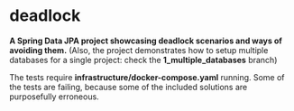 # deadlock

**A Spring Data JPA project showcasing deadlock scenarios and ways of avoiding them.** (Also, the project demonstrates how to setup multiple databases for a single project: check the **1_multiple_databases** branch)

The tests require **infrastructure/docker-compose.yaml** running. Some of the tests are failing, because some of the included solutions are purposefully erroneous.


